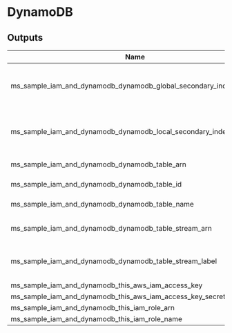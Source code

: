 # DynamoDB

<!-- BEGINNING OF PRE-COMMIT-TERRAFORM DOCS HOOK -->
## Outputs

| Name | Description |
|------|-------------|
| ms\_sample\_iam\_and\_dynamodb\_dynamodb\_global\_secondary\_index\_names | DynamoDB globl secondary index names |
| ms\_sample\_iam\_and\_dynamodb\_dynamodb\_local\_secondary\_index\_names | DynamoDB local secondary index names |
| ms\_sample\_iam\_and\_dynamodb\_dynamodb\_table\_arn | DynamoDB table ARN |
| ms\_sample\_iam\_and\_dynamodb\_dynamodb\_table\_id | DynamoDB table ID |
| ms\_sample\_iam\_and\_dynamodb\_dynamodb\_table\_name | DynamoDB table name |
| ms\_sample\_iam\_and\_dynamodb\_dynamodb\_table\_stream\_arn | DynamoDB table stream ARN |
| ms\_sample\_iam\_and\_dynamodb\_dynamodb\_table\_stream\_label | DynamoDB table stream label |
| ms\_sample\_iam\_and\_dynamodb\_this\_aws\_iam\_access\_key |  |
| ms\_sample\_iam\_and\_dynamodb\_this\_aws\_iam\_access\_key\_secret |  |
| ms\_sample\_iam\_and\_dynamodb\_this\_iam\_role\_arn |  |
| ms\_sample\_iam\_and\_dynamodb\_this\_iam\_role\_name |  |

<!-- END OF PRE-COMMIT-TERRAFORM DOCS HOOK -->
